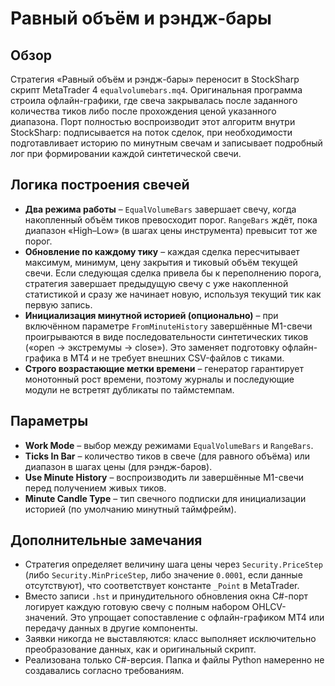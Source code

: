 # Равный объём и рэндж-бары

## Обзор
Стратегия «Равный объём и рэндж-бары» переносит в StockSharp скрипт MetaTrader 4 `equalvolumebars.mq4`. Оригинальная программа строила офлайн-графики, где свеча закрывалась после заданного количества тиков либо после прохождения ценой указанного диапазона. Порт полностью воспроизводит этот алгоритм внутри StockSharp: подписывается на поток сделок, при необходимости подготавливает историю по минутным свечам и записывает подробный лог при формировании каждой синтетической свечи.

## Логика построения свечей
* **Два режима работы** – `EqualVolumeBars` завершает свечу, когда накопленный объём тиков превосходит порог. `RangeBars` ждёт, пока диапазон «High–Low» (в шагах цены инструмента) превысит тот же порог.
* **Обновление по каждому тику** – каждая сделка пересчитывает максимум, минимум, цену закрытия и тиковый объём текущей свечи. Если следующая сделка привела бы к переполнению порога, стратегия завершает предыдущую свечу с уже накопленной статистикой и сразу же начинает новую, используя текущий тик как первую запись.
* **Инициализация минутной историей (опционально)** – при включённом параметре `FromMinuteHistory` завершённые M1-свечи проигрываются в виде последовательности синтетических тиков («open → экстремумы → close»). Это заменяет подготовку офлайн-графика в MT4 и не требует внешних CSV-файлов с тиками.
* **Строго возрастающие метки времени** – генератор гарантирует монотонный рост времени, поэтому журналы и последующие модули не встретят дубликаты по таймстемпам.

## Параметры
* **Work Mode** – выбор между режимами `EqualVolumeBars` и `RangeBars`.
* **Ticks In Bar** – количество тиков в свече (для равного объёма) или диапазон в шагах цены (для рэндж-баров).
* **Use Minute History** – воспроизводить ли завершённые M1-свечи перед получением живых тиков.
* **Minute Candle Type** – тип свечного подписки для инициализации историей (по умолчанию минутный таймфрейм).

## Дополнительные замечания
* Стратегия определяет величину шага цены через `Security.PriceStep` (либо `Security.MinPriceStep`, либо значение `0.0001`, если данные отсутствуют), что соответствует константе `_Point` в MetaTrader.
* Вместо записи `.hst` и принудительного обновления окна C#-порт логирует каждую готовую свечу с полным набором OHLCV-значений. Это упрощает сопоставление с офлайн-графиком MT4 или передачу данных в другие компоненты.
* Заявки никогда не выставляются: класс выполняет исключительно преобразование данных, как и оригинальный скрипт.
* Реализована только C#-версия. Папка и файлы Python намеренно не создавались согласно требованиям.
